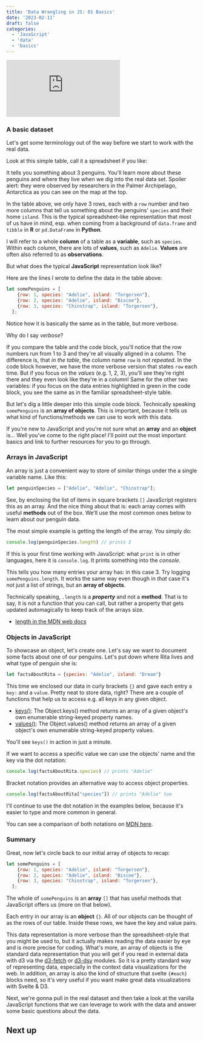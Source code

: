 ```yaml
---
title: 'Data Wrangling in JS: 01 Basics'
date: '2023-02-11'
draft: false
categories:
  - 'JavaScript'
  - 'data'
  - 'basics'
---
```


<script>
  import TOC from '$lib/components/posts/TOC.svelte';
  import Card from '$lib/components/Card.svelte';
  import Table from '$lib/components/posts/TableView.svelte';
  import Embed from '$lib/components/EmbedIFrame.svelte';


  // data is fetched from internal API in +page.js
  export let data;
  const penguins = data.penguins;
  const posts = data.posts;

  let somePenguins = [
    {row: 1, species: "Adelie", island: "Torgersen"},
    {row: 2, species: "Adelie", island: "Biscoe"},
    {row: 3, species: "Chinstrap", island: "Torgersen"},
  ];

</script>

<Embed 
  src="https://datawrapper.dwcdn.net/S5MFr/2/" 
  title="This is where the penguins live"  
  scrolling="no"
/>

### A basic dataset
Let's get some terminology out of the way before we start to work with the real data.

Look at this simple table, call it a spreadsheet if you like:

<Table data={somePenguins} />

It tells you something about 3 penguins. 
You'll learn more about these penguins and where they live when we dig into the real data set. 
Spoiler alert: they were observed by researchers in the Palmer Archipelago, Antarctica as you can see on the map at the top.

In the table above, we only have 3 rows, each with a `row` number and two more columns that tell us something about the penguins' `species` and their home `island`. 
This is the typical spreadsheet-like representation that most of us have in mind, esp. when coming from a background of `data.frame` and `tibble` in **R** or `pd.DataFrame` in **Python**. 

<Accordion summary="Variables, values, columns, observations">

I will refer to a whole **column** of a table as a **variable**, such as `species`.
Within each column, there are lots of **values**, such as `Adelie`.
**Values** are often also referred to as **observations**.
  
</Accordion>

But what does the typical **JavaScript** representation look like?

Here are the lines I wrote to define the data in the table above:

```js
let somePenguins = [
    {row: 1, species: "Adelie", island: "Torgersen"},
    {row: 2, species: "Adelie", island: "Biscoe"},
    {row: 3, species: "Chinstrap", island: "Torgersen"},
  ];
```

Notice how it is basically the same as in the table, but more verbose. 

Why do I say *verbose*? 

If you compare the table and the code block, you'll notice that the row numbers run from 1 to 3 and they're all visually aligned in a column. 
The difference is, that *in the table*, the column name `row` is *not repeated*. 
In the code block however, we have the more verbose version that states `row` each time.
But if you focus on the *values* (e.g. 1, 2, 3), you'll see they're right there and they even look like they're in a column!
Same for the other two variables: if you focus on the data entries highlighted in green in the code block, you see the same as in the familiar spreadsheet-style table.

But let's dig a little deeper into this simple code block. 
Technically speaking `somePenguins` is an **array of objects**. 
This is important, because it tells us what kind of functions/methods we can use to work with this data.

If you're new to JavaScript and you're not sure what an **array** and an **object** is... 
Well you've come to the right place! I'll point out the most important basics and link to further resources for you to go through.

### Arrays in JavaScript
An array is just a convenient way to store of similar things under the a single variable name. Like this:

```js
let penguinSpecies = ["Adelie", "Adelie", "Chinstrap"];
```

See, by enclosing the list of items in square brackets `[]` JavaScript registers this as an array. And the nice thing about that is: each array comes with useful **methods** out of the box.
We'll use the most common ones below to learn about our penguin data.

The most simple example is getting the length of the array. You simply do:

```js
console.log(penguinSpecies.length) // prints 3
```

<Accordion summary="What 'console'?">

If this is your first time working with JavaScript: what `print` is in other languages, here it is `console.log`. It prints something into the *console*.
  
</Accordion>

This tells you how many entries your array has: in this case 3. Try logging `somePenguins.length`. It works the same way even though in *that* case it's not just a list of strings, but an **array of objects**.

<Accordion summary="Why not .length()?">

Technically speaking, `.length` is a ***property*** and not a **method**.
That is to say, it is not a function that you can call, but rather a property that gets updated automagically to keep track of the arrays size.

- [length in the MDN web docs](https://developer.mozilla.org/en-US/docs/Web/JavaScript/Reference/Global_Objects/Array/length)
  
</Accordion>

### Objects in JavaScript
To showcase an object, let's create one.
Let's say we want to document some facts about one of our penguins. Let's put down where Rita lives and what type of penguin she is:

```js
let factsAboutRita = {species: "Adelie", island: "Dream"}
```

This time we enclosed our data in curly brackets `{}` and gave each entry a `key:` and a `value`. Pretty neat to store data, right? 
There are a couple of functions that help us to access e.g. all keys in any given object. 

<Accordion summary="Keys and values">

- [keys()](https://developer.mozilla.org/en-US/docs/Web/JavaScript/Reference/Global_Objects/Object/keys): The Object.keys() method returns an array of a given object's own enumerable string-keyed property names.
- [values()](https://developer.mozilla.org/en-US/docs/Web/JavaScript/Reference/Global_Objects/Object/values): The Object.values() method returns an array of a given object's own enumerable string-keyed property values.
  
You'll see `keys()` in action in just a minute.
</Accordion>

If we want to access a specific value we can use the objects' name and the key via the dot notation:

```js
console.log(factsAboutRita.species) // prints "Adelie"
```

<Accordion summary="Bracket notation">

Bracket notation provides an alternative way to access object properties.

```js
console.log(factsAboutRita["species"]) // prints "Adelie" too
```

I'll continue to use the dot notation in the examples below, because it's easier to type and more common in general.

You can see a comparison of both notations on [MDN here](https://developer.mozilla.org/en-US/docs/Learn/JavaScript/Objects/Basics#dot_notation).
</Accordion>

### Summary
Great, now let's circle back to our initial array of objects to recap:

```js
let somePenguins = [
    {row: 1, species: "Adelie", island: "Torgersen"},
    {row: 2, species: "Adelie", island: "Biscoe"},
    {row: 3, species: "Chinstrap", island: "Torgersen"},
  ];
```

The whole of `somePenguins` is an **array** `[]` that has useful methods that JavaScript offers us (more on that below). 

Each entry in our array is an **object** `{}`. 
All of our objects can be thought of as the rows of our table. 
Inside these rows, we have the key and value pairs. 

This data representation is more verbose than the spreadsheet-style that you might be used to, but it actually makes reading the data easier by eye and is more precise for coding.
What's more, an array of objects is the standard data representation that you will get if you read in external data with d3 via the [d3-fetch](https://github.com/d3/d3-fetch) or [d3-dsv](https://github.com/d3/d3-dsv) modules.
So it is a pretty standard way of representing data, especially in the context data visualizations for the web.
In addition, an array is also the kind of structure that svelte `{#each}` blocks need, so it's very useful if you want make great data visualizations with Svelte & D3.

Next, we're gonna pull in the real dataset and then take a look at the vanilla JavaScript functions that we can leverage to work with the data and answer some basic questions about the data.

## Next up
<Card post={posts[1]} />